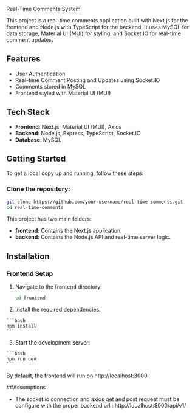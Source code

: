  Real-Time Comments System

This project is a real-time comments application built with Next.js for the frontend and Node.js with TypeScript for the backend. It uses MySQL for data storage,
Material UI (MUI) for styling, and Socket.IO for real-time comment updates.

## Features

- User Authentication
- Real-time Comment Posting and Updates using Socket.IO
- Comments stored in MySQL
- Frontend styled with Material UI (MUI)

## Tech Stack

- **Frontend**: Next.js, Material UI (MUI), Axios
- **Backend**: Node.js, Express, TypeScript, Socket.IO
- **Database**: MySQL

## Getting Started

To get a local copy up and running, follow these steps:

### Clone the repository:

```bash
git clone https://github.com/your-username/real-time-comments.git
cd real-time-comments
```
This project has two main folders:

- **frontend**: Contains the Next.js application.
- **backend**: Contains the Node.js API and real-time server logic.


## Installation

  ### Frontend Setup
  
  1. Navigate to the frontend directory:
  
     ```bash
     cd frontend
     ```
  2. Install the required dependencies:
  
    ```bash
    npm install
    ```
  3. Start the development server:
  
    ```bash
    npm run dev
    ```
  By default, the frontend will run on http://localhost:3000.
  
  
##Assumptions

- The socket.io connection and axios get and post request must be configure with the proper backend url : http://localhost:8000/api/v1/
